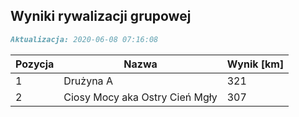 ## Wyniki rywalizacji grupowej

```markdown
Aktualizacja: 2020-06-08 07:16:08
```

Pozycja | Nazwa | Wynik [km] |
------------ | -------------  | -------------
 1 |Drużyna A | 321 
 2 |Ciosy Mocy aka Ostry Cień Mgły | 307